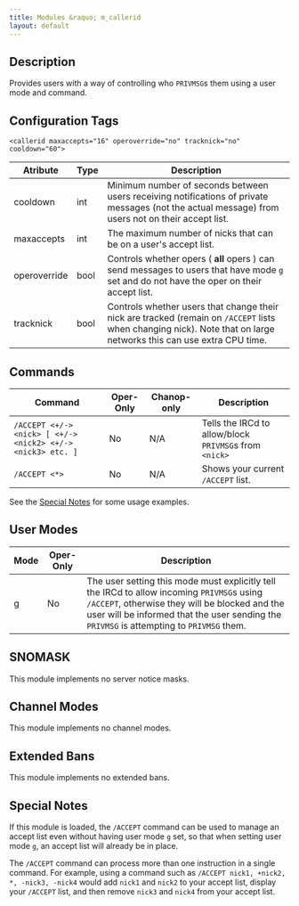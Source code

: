 ```yaml
---
title: Modules &raquo; m_callerid
layout: default
---
```


## Description

Provides users with a way of controlling who `PRIVMSG`s them using a user mode and command.

## Configuration Tags

`<callerid maxaccepts="16" operoverride="no" tracknick="no" cooldown="60">`






Atribute | Type | Description
--------- | ---- | -----------
cooldown | int | Minimum number of seconds between users receiving notifications of private messages (not the actual message) from users not on their accept list. 
maxaccepts | int | The maximum number of nicks that can be on a user's accept list.
operoverride | bool | Controls whether opers ( **all** opers ) can send messages to users that have mode `g` set and do not have the oper on their accept list.
tracknick | bool | Controls whether users that change their nick are tracked (remain on `/ACCEPT` lists when changing nick). Note that on large networks this can use extra CPU time.

## Commands

Command | Oper-Only | Chanop-only | Description
------- | --------- | ----------- | -----------
`/ACCEPT <+/-><nick> [ <+/-><nick2> <+/-><nick3> etc. ]` | No | N/A | Tells the IRCd to allow/block `PRIVMSG`s from `<nick>`
`/ACCEPT <*>` | No | N/A | Shows your current `/ACCEPT` list.

See the [Special Notes](callerid.md#special-notes) for some usage examples.

## User Modes

Mode | Oper-Only | Description
---- | --------- | -----------
g | No | The user setting this mode must explicitly tell the IRCd to allow incoming `PRIVMSG`s using `/ACCEPT`, otherwise they will be blocked and the user will be informed that the user sending the `PRIVMSG` is attempting to `PRIVMSG` them.

## SNOMASK

This module implements no server notice masks.

## Channel Modes

This module implements no channel modes.

## Extended Bans

This module implements no extended bans.

## Special Notes

If this module is loaded, the `/ACCEPT` command can be used to manage an accept list even without having user mode `g` 
set, so that when setting user mode `g`, an accept list will already be in place. 

The `/ACCEPT` command can process more than one instruction in a single command. For example, using a command such 
as `/ACCEPT nick1, +nick2, *, -nick3, -nick4` would add `nick1` and `nick2` to your accept list, display your 
`/ACCEPT` list, and then remove `nick3` and `nick4` from your accept list. 
